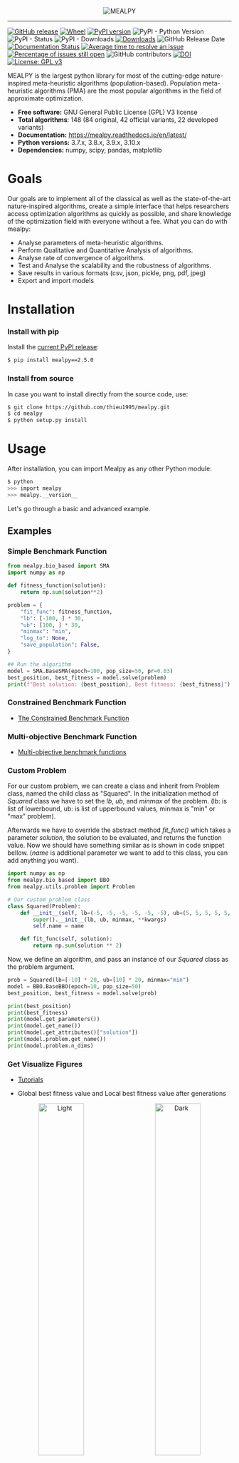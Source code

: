
<p align="center"><img src=".github/img/mealpy-logo-3.png" alt="MEALPY" title="MEALPY"/></p>

---


[![GitHub release](https://img.shields.io/badge/release-2.5.0-yellow.svg)](https://github.com/thieu1995/mealpy/releases)
[![Wheel](https://img.shields.io/pypi/wheel/gensim.svg)](https://pypi.python.org/pypi/mealpy) 
[![PyPI version](https://badge.fury.io/py/mealpy.svg)](https://badge.fury.io/py/mealpy)
![PyPI - Python Version](https://img.shields.io/pypi/pyversions/mealpy.svg)
![PyPI - Status](https://img.shields.io/pypi/status/mealpy.svg)
![PyPI - Downloads](https://img.shields.io/pypi/dm/mealpy.svg)
[![Downloads](https://pepy.tech/badge/mealpy)](https://pepy.tech/project/mealpy)
![GitHub Release Date](https://img.shields.io/github/release-date/thieu1995/mealpy.svg)
[![Documentation Status](https://readthedocs.org/projects/mealpy/badge/?version=latest)](https://mealpy.readthedocs.io/en/latest/?badge=latest)
[![Average time to resolve an issue](http://isitmaintained.com/badge/resolution/thieu1995/mealpy.svg)](http://isitmaintained.com/project/thieu1995/mealpy "Average time to resolve an issue")
[![Percentage of issues still open](http://isitmaintained.com/badge/open/thieu1995/mealpy.svg)](http://isitmaintained.com/project/thieu1995/mealpy "Percentage of issues still open")
![GitHub contributors](https://img.shields.io/github/contributors/thieu1995/mealpy.svg)
[![DOI](https://zenodo.org/badge/DOI/10.5281/zenodo.3711948.svg)](https://doi.org/10.5281/zenodo.3711948)
[![License: GPL v3](https://img.shields.io/badge/License-GPLv3-blue.svg)](https://www.gnu.org/licenses/gpl-3.0)


MEALPY is the largest python library for most of the cutting-edge nature-inspired meta-heuristic algorithms (population-based). Population meta-heuristic algorithms (PMA) are the most popular algorithms in the field of 
approximate optimization.

* **Free software:** GNU General Public License (GPL) V3 license
* **Total algorithms**: 148 (84 original, 42 official variants, 22 developed variants)
* **Documentation:** https://mealpy.readthedocs.io/en/latest/
* **Python versions:** 3.7.x, 3.8.x, 3.9.x, 3.10.x
* **Dependencies:** numpy, scipy, pandas, matplotlib


# Goals

Our goals are to implement all of the classical as well as the state-of-the-art nature-inspired algorithms, create a simple interface that helps researchers access optimization algorithms as quickly as possible, and share knowledge of the optimization field with everyone without a fee. What you can do with mealpy:

- Analyse parameters of meta-heuristic algorithms.
- Perform Qualitative and Quantitative Analysis of algorithms.
- Analyse rate of convergence of algorithms.
- Test and Analyse the scalability and the robustness of algorithms.
- Save results in various formats (csv, json, pickle, png, pdf, jpeg)
- Export and import models



# Installation

### Install with pip
Install the [current PyPI release](https://pypi.python.org/pypi/mealpy):
```sh 
$ pip install mealpy==2.5.0
```

### Install from source
In case you want to install directly from the source code, use:
```sh 
$ git clone https://github.com/thieu1995/mealpy.git
$ cd mealpy
$ python setup.py install
```


# Usage

After installation, you can import Mealpy as any other Python module:

```sh
$ python
>>> import mealpy
>>> mealpy.__version__
```

Let's go through a basic and advanced example.


## Examples

### Simple Benchmark Function

```python 
from mealpy.bio_based import SMA
import numpy as np

def fitness_function(solution):
    return np.sum(solution**2)

problem = {
    "fit_func": fitness_function,
    "lb": [-100, ] * 30,
    "ub": [100, ] * 30,
    "minmax": "min",
    "log_to": None,
    "save_population": False,
}

## Run the algorithm
model = SMA.BaseSMA(epoch=100, pop_size=50, pr=0.03)
best_position, best_fitness = model.solve(problem)
print(f"Best solution: {best_position}, Best fitness: {best_fitness}")
```

### Constrained Benchmark Function
* [The Constrained Benchmark Function](https://github.com/thieu1995/mealpy/tree/master/examples/applications/run_constraint_functions.py)


### Multi-objective Benchmark Function
* [Multi-objective benchmark functions](https://github.com/thieu1995/mealpy/tree/master/examples/applications/run_multi_objective_functions.py)


### Custom Problem 

For our custom problem, we can create a class and inherit from Problem class, named the child class as "Squared". 
In the initialization method of *Squared* class we have to set the *lb*, *ub*, and *minmax* of the problem. (lb: is list of lowerbound, ub: is list of upperbound values, minmax is "min" or "max" problem). 

Afterwards we have to override the abstract method *fit_func()* which takes a parameter *solution*, the solution to be evaluated, and returns the function value. Now we should have something similar as is shown in code snippet bellow.
(*name* is additional parameter we want to add to this class, you can add anything you want).

```python 
import numpy as np
from mealpy.bio_based import BBO
from mealpy.utils.problem import Problem

# Our custom problem class
class Squared(Problem):
    def __init__(self, lb=(-5, -5, -5, -5, -5, -5), ub=(5, 5, 5, 5, 5, 5), minmax="min", name="Squared", **kwargs):
        super().__init__(lb, ub, minmax, **kwargs)
        self.name = name

    def fit_func(self, solution):
        return np.sum(solution ** 2)
```

Now, we define an algorithm, and pass an instance of our *Squared* class as the problem argument. 

```python
prob = Squared(lb=[-10] * 20, ub=[10] * 20, minmax="min")
model = BBO.BaseBBO(epoch=10, pop_size=50)
best_position, best_fitness = model.solve(prob)

print(best_position)
print(best_fitness)
print(model.get_parameters())
print(model.get_name())
print(model.get_attributes()["solution"])
print(model.problem.get_name())
print(model.problem.n_dims)
```

### Get Visualize Figures


* [Tutorials](/examples/utils/visualize/all_charts.py)

* Global best fitness value and Local best fitness value after generations

<p align="center">
  <img alt="Light" src=".github/img/gbfc.png" width="45%">
&nbsp; &nbsp; &nbsp; &nbsp;
  <img alt="Dark" src=".github/img/lbfc.png" width="45%">
</p>

* Global objectives chart and Local objectives chart

<p align="center">
  <img alt="Light" src=".github/img/goc.png" width="45%">
&nbsp; &nbsp; &nbsp; &nbsp;
  <img alt="Dark" src=".github/img/loc.png" width="45%">
</p>

* Diversity of population chart and Exploration verse Exploitation chart

<p align="center">
  <img alt="Light" src=".github/img/dc.png" width="45%">
&nbsp; &nbsp; &nbsp; &nbsp;
  <img alt="Dark" src=".github/img/eec.png" width="45%">
</p>

* Running time chart and Trajectory of some first agents chart

<p align="center">
  <img alt="Light" src=".github/img/rtc.png" width="45%">
&nbsp; &nbsp; &nbsp; &nbsp;
  <img alt="Dark" src=".github/img/tc.png" width="45%">
</p>



For more usage examples please look at [examples](/examples) folder.

More advanced examples can also be found in the [Mealpy-examples repository](https://github.com/thieu1995/mealpy_examples).



## Mealpy Application

### Mealpy + Neural Network (Replace the Gradient Descent Optimizer)

* Time-series Problem:
  * Traditional MLP
    code: [Link](https://github.com/thieu1995/mealpy/tree/master/examples/applications/keras/traditional-mlp-time-series.py)
  * Hybrid code (Mealpy +
    MLP): [Link](https://github.com/thieu1995/mealpy/tree/master/examples/applications/keras/mha-hybrid-mlp-time-series.py)
* Classification Problem:
  * Traditional MLP
    code: [Link](https://github.com/thieu1995/mealpy/blob/master/examples/applications/keras/traditional-mlp-classification.py)
  * Hybrid code (Mealpy +
    MLP): [Link](https://github.com/thieu1995/mealpy/blob/master/examples/applications/keras/mha-hybrid-mlp-classification.py)

### Mealpy + Neural Network (Optimize Neural Network Hyper-parameter)

Code: [Link](https://github.com/thieu1995/mealpy/blob/master/examples/applications/keras/mha-hyper-parameter-mlp-time-series.py)

### Other Applications

* Solving Knapsack Problem (Discrete
  problems): [Link](https://github.com/thieu1995/mealpy/blob/master/examples/applications/discrete-problems/knapsack-problem.py)

* Optimize SVM (SVC)
  model: [Link](https://github.com/thieu1995/mealpy/blob/master/examples/applications/sklearn/svm_classification.py)

* Optimize Linear Regression
  Model: [Link](https://github.com/thieu1995/mealpy/blob/master/examples/applications/pytorch/linear_regression.py)

* Travelling Salesman Problem: https://github.com/thieu1995/MHA-TSP 

* Feature selection problem: https://github.com/thieu1995/MHA-FS



## Tutorial Videos

All tutorial videos: [Link](https://mealpy.readthedocs.io/en/latest/pages/general/video_tutorials.html)

All code examples: [Link](https://github.com/thieu1995/mealpy/tree/master/examples)

All visualization examples: [Link](https://mealpy.readthedocs.io/en/latest/pages/visualization.html)



### Important links

* Official source code repo: https://github.com/thieu1995/mealpy
* Official document: https://mealpy.readthedocs.io/
* Download releases: https://pypi.org/project/mealpy/
* Issue tracker: https://github.com/thieu1995/mealpy/issues
* Notable changes log: https://github.com/thieu1995/mealpy/blob/master/ChangeLog.md
* Examples with different meapy version: https://github.com/thieu1995/mealpy/blob/master/EXAMPLES.md

* This project also related to our another projects which are "meta-heuristics" and "neural-network", check it here
    * https://github.com/thieu1995/opfunu
    * https://github.com/thieu1995/metaheuristics
    * https://github.com/aiir-team


### Cite Us

If you are using mealpy in your project, we would appreciate citations:

```code 
@software{nguyen_van_thieu_2022_6684223,
  author       = {Nguyen Van Thieu and Seyedali Mirjalili},
  title        = {{MEALPY: a Framework of The State-of-The-Art Meta-Heuristic Algorithms in Python}},
  month        = jun,
  year         = 2022,
  publisher    = {Zenodo},
  version      = {v2.4.2},
  doi          = {10.5281/zenodo.6684223},
  url          = {https://doi.org/10.5281/zenodo.6684223}
}
```


# Documents

* Meta-heuristic Categories: (Based on this article: [link](https://doi.org/10.1016/j.procs.2020.09.075))
    + Evolutionary-based: Idea from Darwin's law of natural selection, evolutionary computing 
    + Swarm-based: Idea from movement, interaction of birds, organization of social ...
    + Physics-based: Idea from physics law such as Newton's law of universal gravitation, black hole, multiverse 
    + Human-based: Idea from human interaction such as queuing search, teaching learning, ... 
    + Biology-based: Idea from biology creature (or microorganism),...
    + System-based: Idea from eco-system, immune-system, network-system, ...
    + Math-based: Idea from mathematical form or mathematical law such as sin-cosin 
    + Music-based: Idea from music instrument

* Difficulty - Difficulty Level (Personal Opinion): Objective observation from author. Depend on the number of 
  parameters, number of equations, the original ideas, time spend for coding, source lines of code (SLOC).
    + Easy: A few paras, few equations, SLOC very short
    + Medium: more equations than Easy level, SLOC longer than Easy level
    + Hard: Lots of equations, SLOC longer than Medium level, the paper hard to read.
    + Hard* - Very hard: Lots of equations, SLOC too long, the paper is very hard to read.
    
** For newbie, we recommend to read the paper of algorithms which difficulty is "easy" or "medium" difficulty level.


| **Group**    | **Name**                                  | **Module** | **Class**        | **Year** | **Paras** | **Difficulty** |
|--------------|-------------------------------------------|------------|------------------|----------|-----------|----------------|
| Evolutionary | Evolutionary Programming                  | EP         | OriginalEP       | 1964     | 3         | easy           |
| Evolutionary | -                                         | -          | LevyEP           | -        | 3         | easy           |
| Evolutionary | Evolution Strategies                      | ES         | OriginalES       | 1971     | 3         | easy           |
| Evolutionary | -                                         | -          | LevyES           | -        | 3         | easy           |
| Evolutionary | Memetic Algorithm                         | MA         | OriginalMA       | 1989     | 7         | easy           |
| Evolutionary | Genetic Algorithm                         | GA         | BaseGA           | 1992     | 4         | easy           |
| Evolutionary | -                                         | -          | SingleGA         | -        | 7         | easy           |
| Evolutionary | -                                         | -          | MultiGA          | -        | 7         | easy           |
| Evolutionary | Differential Evolution                    | DE         | BaseDE           | 1997     | 5         | easy           |
| Evolutionary | -                                         | -          | JADE             | 2009     | 6         | medium         |
| Evolutionary | -                                         | -          | SADE             | 2005     | 2         | medium         |
| Evolutionary | -                                         | -          | SHADE            | 2013     | 4         | medium         |
| Evolutionary | -                                         | -          | L_SHADE          | 2014     | 4         | medium         |
| Evolutionary | -                                         | -          | SAP_DE           | 2006     | 3         | medium         |
| Evolutionary | Flower Pollination Algorithm              | FPA        | OriginalFPA      | 2014     | 4         | medium         |
| Evolutionary | Coral Reefs Optimization                  | CRO        | OriginalCRO      | 2014     | 11        | medium         |
| Evolutionary | -                                         | -          | OCRO             | 2019     | 12        | medium         |
| -            | -                                         | -          | -                | -        | -         | -              |
| Swarm        | Particle Swarm Optimization               | PSO        | OriginalPSO      | 1995     | 6         | easy           |
| Swarm        | -                                         | -          | PPSO             | 2019     | 2         | medium         |
| Swarm        | -                                         | -          | HPSO_TVAC        | 2017     | 4         | medium         |
| Swarm        | -                                         | -          | C_PSO            | 2015     | 6         | medium         |
| Swarm        | -                                         | -          | CL_PSO           | 2006     | 6         | medium         |
| Swarm        | Bacterial Foraging Optimization           | BFO        | OriginalBFO      | 2002     | 10        | hard           |
| Swarm        | -                                         | -          | ABFO             | 2019     | 8         | medium         |
| Swarm        | Bees Algorithm                            | BeesA      | OriginalBeesA    | 2005     | 8         | medium         |
| Swarm        | -                                         | -          | ProbBeesA        | 2015     | 5         | medium         |
| Swarm        | Cat Swarm Optimization                    | CSO        | OriginalCSO      | 2006     | 11        | hard           |
| Swarm        | Artificial Bee Colony                     | ABC        | OriginalABC      | 2007     | 8         | medium         |
| Swarm        | Ant Colony Optimization                   | ACO-R      | OriginalACOR     | 2008     | 5         | easy           |
| Swarm        | Cuckoo Search Algorithm                   | CSA        | OriginalCSA      | 2009     | 3         | medium         |
| Swarm        | Firefly Algorithm                         | FFA        | OriginalFFA      | 2009     | 8         | easy           |
| Swarm        | Fireworks Algorithm                       | FA         | OriginalFA       | 2010     | 7         | medium         |
| Swarm        | Bat Algorithm                             | BA         | OriginalBA       | 2010     | 6         | medium         |
| Swarm        | -                                         | -          | AdaptiveBA       | -        | 8         | medium         |
| Swarm        | -                                         | -          | ModifiedBA       | -        | 5         | medium         |
| Swarm        | Fruit-fly Optimization Algorithm          | FOA        | OriginalFOA      | 2012     | 2         | easy           |
| Swarm        | -                                         | -          | BaseFOA          | -        | 2         | easy           |
| Swarm        | -                                         | -          | WhaleFOA         | 2020     | 2         | medium         |
| Swarm        | Social Spider Optimization                | SSpiderO   | OriginalSSpiderO | 2018     | 4         | hard*          |
| Swarm        | Grey Wolf Optimizer                       | GWO        | OriginalGWO      | 2014     | 2         | easy           |
| Swarm        | -                                         | -          | RW_GWO           | 2019     | 2         | easy           |
| Swarm        | Social Spider Algorithm                   | SSpiderA   | OriginalSSpiderA | 2015     | 5         | medium         |
| Swarm        | Ant Lion Optimizer                        | ALO        | OriginalALO      | 2015     | 2         | easy           |
| Swarm        | -                                         | -          | BaseALO          | -        | 2         | easy           |
| Swarm        | Moth Flame Optimization                   | MFO        | OriginalMFO      | 2015     | 2         | easy           |
| Swarm        | -                                         | -          | BaseMFO          | -        | 2         | easy           |
| Swarm        | Elephant Herding Optimization             | EHO        | OriginalEHO      | 2015     | 5         | easy           |
| Swarm        | Jaya Algorithm                            | JA         | OriginalJA       | 2016     | 2         | easy           |
| Swarm        | -                                         | -          | BaseJA           | -        | 2         | easy           |
| Swarm        | -                                         | -          | LevyJA           | 2021     | 2         | easy           |
| Swarm        | Whale Optimization Algorithm              | WOA        | OriginalWOA      | 2016     | 2         | medium         |
| Swarm        | -                                         | -          | HI_WOA           | 2019     | 3         | medium         |
| Swarm        | Dragonfly Optimization                    | DO         | OriginalDO       | 2016     | 2         | medium         |
| Swarm        | Bird Swarm Algorithm                      | BSA        | OriginalBSA      | 2016     | 9         | medium         |
| Swarm        | Spotted Hyena Optimizer                   | SHO        | OriginalSHO      | 2017     | 4         | medium         |
| Swarm        | Salp Swarm Optimization                   | SSO        | OriginalSSO      | 2017     | 2         | easy           |
| Swarm        | Swarm Robotics Search And Rescue          | SRSR       | OriginalSRSR     | 2017     | 2         | hard*          |
| Swarm        | Grasshopper Optimisation Algorithm        | GOA        | OriginalGOA      | 2017     | 4         | easy           |
| Swarm        | Coyote Optimization Algorithm             | COA        | OriginalCOA      | 2018     | 3         | medium         |
| Swarm        | Moth Search Algorithm                     | MSA        | OriginalMSA      | 2018     | 5         | easy           |
| Swarm        | Sea Lion Optimization                     | SLO        | OriginalSLO      | 2019     | 2         | medium         |
| Swarm        | -                                         | -          | ModifiedSLO      | -        | 2         | medium         |
| Swarm        | -                                         | -          | ImprovedSLO      | -        | 4         | medium         |
| Swarm        | Nake Mole-Rat Algorithm                   | NMRA       | OriginalNMRA     | 2019     | 3         | easy           |
| Swarm        | -                                         | -          | ImprovedNMRA     | -        | 4         | medium         |
| Swarm        | Pathfinder Algorithm                      | PFA        | OriginalPFA      | 2019     | 2         | medium         |
| Swarm        | Sailfish Optimizer                        | SFO        | OriginalSFO      | 2019     | 5         | easy           |
| Swarm        | -                                         | -          | ImprovedSFO      | -        | 3         | medium         |
| Swarm        | Harris Hawks Optimization                 | HHO        | OriginalHHO      | 2019     | 2         | medium         |
| Swarm        | Manta Ray Foraging Optimization           | MRFO       | OriginalMRFO     | 2020     | 3         | medium         |
| Swarm        | Bald Eagle Search                         | BES        | OriginalBES      | 2020     | 7         | easy           |
| Swarm        | Sparrow Search Algorithm                  | SSA        | OriginalSSA      | 2020     | 5         | medium         |
| Swarm        | -                                         | -          | BaseSSA          | -        | 5         | medium         |
| Swarm        | Hunger Games Search                       | HGS        | OriginalHGS      | 2021     | 4         | medium         |
| Swarm        | Aquila Optimizer                          | AO         | OriginalAO       | 2021     | 2         | easy           |
| -            | -                                         | -          | -                | -        | -         | -              |
| Physics      | Simulated Annealling                      | SA         | OriginalSA       | 1987     | 9         | medium         |
| Physics      | Wind Driven Optimization                  | WDO        | OriginalWDO      | 2013     | 7         | easy           |
| Physics      | Multi-Verse Optimizer                     | MVO        | OriginalMVO      | 2016     | 4         | easy           |
| Physics      | -                                         | -          | BaseMVO          | -        | 4         | easy           |
| Physics      | Tug of War Optimization                   | TWO        | OriginalTWO      | 2016     | 2         | easy           |
| Physics      | -                                         | -          | OppoTWO          | -        | 2         | medium         |
| Physics      | -                                         | -          | LevyTWO          | -        | 2         | medium         |
| Physics      | -                                         | -          | EnhancedTWO      | 2020     | 2         | medium         |
| Physics      | Electromagnetic Field Optimization        | EFO        | OriginalEFO      | 2016     | 6         | easy           |
| Physics      | -                                         | -          | BaseEFO          | -        | 6         | medium         |
| Physics      | Nuclear Reaction Optimization             | NRO        | OriginalNRO      | 2019     | 2         | hard*          |
| Physics      | Henry Gas Solubility Optimization         | HGSO       | OriginalHGSO     | 2019     | 3         | medium         |
| Physics      | Atom Search Optimization                  | ASO        | OriginalASO      | 2019     | 4         | medium         |
| Physics      | Equilibrium Optimizer                     | EO         | OriginalEO       | 2019     | 2         | easy           |
| Physics      | -                                         | -          | ModifiedEO       | 2020     | 2         | medium         |
| Physics      | -                                         | -          | AdaptiveEO       | 2020     | 2         | medium         |
| Physics      | Archimedes Optimization Algorithm         | ArchOA     | OriginalArchOA   | 2021     | 8         | medium         |
| -            | -                                         | -          | -                | -        | -         | -              |
| Human        | Culture Algorithm                         | CA         | OriginalCA       | 1994     | 3         | easy           |
| Human        | Imperialist Competitive Algorithm         | ICA        | OriginalICA      | 2007     | 8         | hard*          |
| Human        | Teaching Learning-based Optimization      | TLO        | OriginalTLO      | 2011     | 2         | easy           |
| Human        | -                                         | -          | BaseTLO          | 2012     | 2         | easy           |
| Human        | -                                         | -          | ITLO             | 2013     | 3         | medium         |
| Human        | Brain Storm Optimization                  | BSO        | OriginalBSO      | 2011     | 8         | medium         |
| Human        | -                                         | -          | ImprovedBSO      | 2017     | 7         | medium         |
| Human        | Queuing Search Algorithm                  | QSA        | OriginalQSA      | 2019     | 2         | hard           |
| Human        | -                                         | -          | BaseQSA          | -        | 2         | hard           |
| Human        | -                                         | -          | OppoQSA          | -        | 2         | hard           |
| Human        | -                                         | -          | LevyQSA          | -        | 2         | hard           |
| Human        | -                                         | -          | ImprovedQSA      | 2021     | 2         | hard           |
| Human        | Search And Rescue Optimization            | SARO       | OriginalSARO     | 2019     | 4         | medium         |
| Human        | -                                         | -          | BaseSARO         | -        | 4         | medium         |
| Human        | Life Choice-Based Optimization            | LCO        | OriginalLCO      | 2019     | 3         | easy           |
| Human        | -                                         | -          | BaseLCO          | -        | 3         | easy           |
| Human        | -                                         | -          | ImprovedLCO      | -        | 2         | easy           |
| Human        | Social Ski-Driver Optimization            | SSDO       | OriginalSSDO     | 2019     | 2         | easy           |
| Human        | Gaining Sharing Knowledge-based Algorithm | GSKA       | OriginalGSKA     | 2019     | 6         | medium         |
| Human        | -                                         | -          | BaseGSKA         | -        | 4         | medium         |
| Human        | Coronavirus Herd Immunity Optimization    | CHIO       | OriginalCHIO     | 2020     | 4         | medium         |
| Human        | -                                         | -          | BaseCHIO         | -        | 4         | medium         |
| Human        | Forensic-Based Investigation Optimization | FBIO       | OriginalFBIO     | 2020     | 2         | medium         |
| Human        | -                                         | -          | BaseFBIO         | -        | 2         | medium         |
| Human        | Battle Royale Optimization                | BRO        | OriginalBRO      | 2020     | 3         | medium         |
| Human        | -                                         | -          | BaseBRO          | -        | 3         | medium         |
| -            | -                                         | -          | -                | -        | -         | -              |
| Bio          | Invasive Weed Optimization                | IWO        | OriginalIWO      | 2006     | 7         | easy           |
| Bio          | Biogeography-Based Optimization           | BBO        | OriginalBBO      | 2008     | 4         | easy           |
| Bio          | -                                         | -          | BaseBBO          | -        | 4         | easy           |
| Bio          | Virus Colony Search                       | VCS        | OriginalVCS      | 2016     | 4         | hard*          |
| Bio          | -                                         | -          | BaseVCS          | -        | 4         | hard*          |
| Bio          | Satin Bowerbird Optimizer                 | SBO        | OriginalSBO      | 2017     | 5         | easy           |
| Bio          | -                                         | -          | BaseSBO          | -        | 5         | easy           |
| Bio          | Earthworm Optimisation Algorithm          | EOA        | OriginalEOA      | 2018     | 8         | medium         |
| Bio          | Wildebeest Herd Optimization              | WHO        | OriginalWHO      | 2019     | 12        | hard           |
| Bio          | Slime Mould Algorithm                     | SMA        | OriginalSMA      | 2020     | 3         | easy           |
| Bio          | -                                         | -          | BaseSMA          | -        | 3         | easy           |
| -            | -                                         | -          | -                | -        | -         | -              |
| System       | Germinal Center Optimization              | GCO        | OriginalGCO      | 2018     | 4         | medium         |
| System       | -                                         | -          | BaseGCO          | -        | 4         | medium         |
| System       | Water Cycle Algorithm                     | WCA        | OriginalWCA      | 2012     | 5         | medium         |
| System       | Artificial Ecosystem-based Optimization   | AEO        | OriginalAEO      | 2019     | 2         | easy           |
| System       | -                                         | -          | EnhancedAEO      | 2020     | 2         | medium         |
| System       | -                                         | -          | ModifiedAEO      | 2020     | 2         | medium         |
| System       | -                                         | -          | ImprovedAEO      | 2021     | 2         | medium         |
| System       | -                                         | -          | AdaptiveAEO      | -        | 2         | medium         |
| -            | -                                         | -          | -                | -        | -         | -              |
| Math         | Hill Climbing                             | HC         | OriginalHC       | 1993     | 3         | easy           |
| Math         | -                                         | -          | SwarmHC          | -        | 3         | easy           |
| Math         | Cross-Entropy Method                      | CEM        | OriginalCEM      | 1997     | 4         | easy           |
| Math         | Sine Cosine Algorithm                     | SCA        | OriginalSCA      | 2016     | 2         | easy           |
| Math         | -                                         | -          | BaseSCA          | -        | 2         | easy           |
| Math         | Gradient-Based Optimizer                  | GBO        | OriginalGBO      | 2020     | 5         | medium         |
| Math         | Arithmetic Optimization Algorithm         | AOA        | OrginalAOA       | 2021     | 6         | easy           |
| Math         | Chaos Game Optimization                   | CGO        | OriginalCGO      | 2021     | 2         | easy           |
| Math         | Pareto-like Sequential Sampling           | PSS        | OriginalPSS      | 2021     | 4         | medium         |
| -            | -                                         | -          | -                | -        | -         | -              |
| Music        | Harmony Search                            | HS         | OriginalHS       | 2001     | 4         | easy           |
| Music        | -                                         | -          | BaseHS           | -        | 4         | easy           |




### A

* **ABC - Artificial Bee Colony**
  * **OriginalABC**: Karaboga, D. (2005). An idea based on honey bee swarm for numerical optimization (Vol. 200, pp. 1-10). Technical report-tr06, Erciyes university, engineering faculty, computer engineering department.

* **ACOR - Ant Colony Optimization**. 
  * **OriginalACOR**: Socha, K., & Dorigo, M. (2008). Ant colony optimization for continuous domains. European journal of operational research, 185(3), 1155-1173.

* **ALO - Ant Lion Optimizer** 
  * **OriginalALO**: Mirjalili S (2015). “The Ant Lion Optimizer.” Advances in Engineering Software, 83, 80-98. doi: [10.1016/j.advengsoft.2015.01.010](https://doi.org/10.1016/j.advengsoft.2015.01.010)
  * **BaseALO**: The developed version

* **AEO - Artificial Ecosystem-based Optimization** 
  * **OriginalAEO**: Zhao, W., Wang, L., & Zhang, Z. (2019). Artificial ecosystem-based optimization: a novel nature-inspired meta-heuristic algorithm. Neural Computing and Applications, 1-43.
  * **AdaptiveAEO**: The adaptive version
  * **ImprovedAEO**: Rizk-Allah, R. M., & El-Fergany, A. A. (2020). Artificial ecosystem optimizer for parameters identification of proton exchange membrane fuel cells model. International Journal of Hydrogen Energy.
  * **EnhancedAEO**: Eid, A., Kamel, S., Korashy, A., & Khurshaid, T. (2020). An Enhanced Artificial Ecosystem-Based Optimization for Optimal Allocation of Multiple Distributed Generations. IEEE Access, 8, 178493-178513.
  * **ModifiedAEO**: Menesy, A. S., Sultan, H. M., Korashy, A., Banakhr, F. A., Ashmawy, M. G., & Kamel, S. (2020). Effective parameter extraction of different polymer electrolyte membrane fuel cell stack models using a modified artificial ecosystem optimization algorithm. IEEE Access, 8, 31892-31909.
  
* **ASO - Atom Search Optimization**   
  * **OriginalASO**: Zhao, W., Wang, L., & Zhang, Z. (2019). Atom search optimization and its application to solve a hydrogeologic parameter estimation problem. Knowledge-Based Systems, 163, 283-304.

* **ArchOA - Archimedes Optimization Algorithm**
  * **OriginalArchOA**: Hashim, F. A., Hussain, K., Houssein, E. H., Mabrouk, M. S., & Al-Atabany, W. (2021). Archimedes optimization algorithm: a new metaheuristic algorithm for solving optimization problems. Applied Intelligence, 51(3), 1531-1551.

* **AOA - Arithmetic Optimization Algorithm**
  * **OriginalAOA**: Abualigah, L., Diabat, A., Mirjalili, S., Abd Elaziz, M., & Gandomi, A. H. (2021). The arithmetic optimization algorithm. Computer methods in applied mechanics and engineering, 376, 113609.

* **AO - Aquila Optimizer**
  * **OriginalAO**: Abualigah, L., Yousri, D., Abd Elaziz, M., Ewees, A. A., Al-qaness, M. A., & Gandomi, A. H. (2021). Aquila Optimizer: A novel meta-heuristic optimization Algorithm. Computers & Industrial Engineering, 157, 107250.

### B


* **BFO - Bacterial Foraging Optimization** 
  * **OriginalBFO**: Passino, K. M. (2002). Biomimicry of bacterial foraging for distributed optimization and control. IEEE control systems magazine, 22(3), 52-67.
  * **ABFO**: Nguyen, T., Nguyen, B. M., & Nguyen, G. (2019, April). Building resource auto-scaler with functional-link neural network and adaptive bacterial foraging optimization. In International Conference on Theory and Applications of Models of Computation (pp. 501-517). Springer, Cham.

* **BeesA - Bees Algorithm** 
  * **OriginalBeesA**: Pham, D. T., Ghanbarzadeh, A., Koc, E., Otri, S., Rahim, S., & Zaidi, M. (2005). The bees algorithm. Technical Note, Manufacturing Engineering Centre, Cardiff University, UK.
  * **ProbBeesA**: The probabilitic version of: Pham, D. T., Ghanbarzadeh, A., Koç, E., Otri, S., Rahim, S., & Zaidi, M. (2006). The bees algorithm—a novel tool for complex optimisation problems. In Intelligent production machines and systems (pp. 454-459). Elsevier Science Ltd.
  
* **BBO - Biogeography-Based Optimization** 
  * **OriginalBBO**: Simon, D. (2008). Biogeography-based optimization. IEEE transactions on evolutionary computation, 12(6), 702-713.
  * **BaseBBO**: The developed version
  
* **BA - Bat Algorithm** 
  * **OriginalBA**: Yang, X. S. (2010). A new metaheuristic bat-inspired algorithm. In Nature inspired cooperative strategies for optimization (NICSO 2010) (pp. 65-74). Springer, Berlin, Heidelberg.
  * **AdaptiveBA**: Wang, X., Wang, W. and Wang, Y., 2013, July. An adaptive bat algorithm. In International Conference on Intelligent Computing(pp. 216-223). Springer, Berlin, Heidelberg.
  * **ModifiedBA**: Dong, H., Li, T., Ding, R. and Sun, J., 2018. A novel hybrid genetic algorithm with granular information for feature selection and optimization. Applied Soft Computing, 65, pp.33-46.

* **BSO - Brain Storm Optimization** 
  * **OriginalBSO**: . Shi, Y. (2011, June). Brain storm optimization algorithm. In International conference in swarm intelligence (pp. 303-309). Springer, Berlin, Heidelberg.
  * **ImprovedBSO**: El-Abd, M., 2017. Global-best brain storm optimization algorithm. Swarm and evolutionary computation, 37, pp.27-44.

* **BSA - Bird Swarm Algorithm** 
  * **OriginalBSA**: Meng, X. B., Gao, X. Z., Lu, L., Liu, Y., & Zhang, H. (2016). A new bio-inspired optimisation algorithm:Bird Swarm Algorithm. Journal of Experimental & Theoretical Artificial Intelligence, 28(4), 673-687.
  
* **BES - Bald Eagle Search** 
  * **OriginalBES**: Alsattar, H. A., Zaidan, A. A., & Zaidan, B. B. (2019). Novel meta-heuristic bald eagle search optimisation algorithm. Artificial Intelligence Review, 1-28.
  
* **BRO - Battle Royale Optimization**
  * **OriginalBRO**: Rahkar Farshi, T. (2020). Battle royale optimization algorithm. Neural Computing and Applications, 1-19.
  * **BaseBRO**: The developed version

### C

* **CA - Culture Algorithm** 
  * **OriginalCA**: Reynolds, R.G., 1994, February. An introduction to cultural algorithms. In Proceedings of the third annual conference on evolutionary programming (Vol. 24, pp. 131-139). River Edge, NJ: World Scientific.

* **CEM - Cross Entropy Method**
  * **OriginalCEM**: Rubinstein, R. (1999). The cross-entropy method for combinatorial and continuous optimization. Methodology and computing in applied probability, 1(2), 127-190.
  
* **CSO - Cat Swarm Optimization** 
  * **OriginalCSO**: Chu, S. C., Tsai, P. W., & Pan, J. S. (2006, August). Cat swarm optimization. In Pacific Rim international conference on artificial intelligence (pp. 854-858). Springer, Berlin, Heidelberg.

* **CSA - Cuckoo Search Algorithm** 
  * **OriginalCSA**: Yang, X. S., & Deb, S. (2009, December). Cuckoo search via Lévy flights. In 2009 World congress on nature & biologically inspired computing (NaBIC) (pp. 210-214). Ieee.

* **CRO - Coral Reefs Optimization** 
  * **OriginalCRO**: Salcedo-Sanz, S., Del Ser, J., Landa-Torres, I., Gil-López, S., & Portilla-Figueras, J. A. (2014). The coral reefs optimization algorithm: a novel metaheuristic for efficiently solving optimization problems. The Scientific World Journal, 2014.
  * **OCRO**: Nguyen, T., Nguyen, T., Nguyen, B. M., & Nguyen, G. (2019). Efficient time-series forecasting using neural network and opposition-based coral reefs optimization. International Journal of Computational Intelligence Systems, 12(2), 1144-1161.

* **COA - Coyote Optimization Algorithm**
  * **OriginalCOA**: Pierezan, J., & Coelho, L. D. S. (2018, July). Coyote optimization algorithm: a new metaheuristic for global optimization problems. In 2018 IEEE congress on evolutionary computation (CEC) (pp. 1-8). IEEE.

* **CHIO - Coronavirus Herd Immunity Optimization**
  * **OriginalCHIO**: Al-Betar, M. A., Alyasseri, Z. A. A., Awadallah, M. A., & Abu Doush, I. (2021). Coronavirus herd immunity optimizer (CHIO). Neural Computing and Applications, 33(10), 5011-5042.
  * **BaseCHIO**: The developed version

* **CGO - Chaos Game Optimization** 
  * **OriginalCGO**: Talatahari, S., & Azizi, M. (2021). Chaos Game Optimization: a novel metaheuristic algorithm. Artificial Intelligence Review, 54(2), 917-1004.

### D

* **DE - Differential Evolution** 
  * **BaseDE**: Storn, R., & Price, K. (1997). Differential evolution–a simple and efficient heuristic for global optimization over continuous spaces. Journal of global optimization, 11(4), 341-359.
  * **JADE**: Zhang, J., & Sanderson, A. C. (2009). JADE: adaptive differential evolution with optional external archive. IEEE Transactions on evolutionary computation, 13(5), 945-958.
  * **SADE**: Qin, A. K., & Suganthan, P. N. (2005, September). Self-adaptive differential evolution algorithm for numerical optimization. In 2005 IEEE congress on evolutionary computation (Vol. 2, pp. 1785-1791). IEEE.
  * **SHADE**: Tanabe, R., & Fukunaga, A. (2013, June). Success-history based parameter adaptation for differential evolution. In 2013 IEEE congress on evolutionary computation (pp. 71-78). IEEE.
  * **L_SHADE**: Tanabe, R., & Fukunaga, A. S. (2014, July). Improving the search performance of SHADE using linear population size reduction. In 2014 IEEE congress on evolutionary computation (CEC) (pp. 1658-1665). IEEE.
  * **SAP_DE**: Teo, J. (2006). Exploring dynamic self-adaptive populations in differential evolution. Soft Computing, 10(8), 673-686.
  
* **DSA - Differential Search Algorithm (not done)** 
  * **BaseDSA**: Civicioglu, P. (2012). Transforming geocentric cartesian coordinates to geodetic coordinates by using differential search algorithm. Computers & Geosciences, 46, 229-247.
  
* **DO - Dragonfly Optimization** 
  * **OriginalDO**: Mirjalili, S. (2016). Dragonfly algorithm: a new meta-heuristic optimization technique for solving single-objective, discrete, and multi-objective problems. Neural Computing and Applications, 27(4), 1053-1073.


### E

* **ES - Evolution Strategies** . 
  * **OriginalES**: Schwefel, H. P. (1984). Evolution strategies: A family of non-linear optimization techniques based on imitating some principles of organic evolution. Annals of Operations Research, 1(2), 165-167.
  * **LevyES**: Zhang, S., & Salari, E. (2005). Competitive learning vector quantization with evolution strategies for image compression. Optical Engineering, 44(2), 027006.

* **EP - Evolutionary programming** . 
  * **OriginalEP**: Fogel, L. J. (1994). Evolutionary programming in perspective: The top-down view. Computational intelligence: Imitating life.
  * **LevyEP**: Lee, C.Y. and Yao, X., 2001, May. Evolutionary algorithms with adaptive lévy mutations. In Proceedings of the 2001 congress on evolutionary computation (IEEE Cat. No. 01TH8546) (Vol. 1, pp. 568-575). IEEE.

* **EHO - Elephant Herding Optimization** . 
  * **OriginalEHO**: Wang, G. G., Deb, S., & Coelho, L. D. S. (2015, December). Elephant herding optimization. In 2015 3rd International Symposium on Computational and Business Intelligence (ISCBI) (pp. 1-5). IEEE.

* **EFO - Electromagnetic Field Optimization** . 
  * **OriginalEFO**:Abedinpourshotorban, H., Shamsuddin, S. M., Beheshti, Z., & Jawawi, D. N. (2016). Electromagnetic field optimization: A physics-inspired metaheuristic optimization algorithm. Swarm and Evolutionary Computation, 26, 8-22.
  * **BaseEFO**: The developed version

* **EOA - Earthworm Optimisation Algorithm** . 
  * **OriginalEOA**: Wang, G. G., Deb, S., & dos Santos Coelho, L. (2018). Earthworm optimisation algorithm: a bio-inspired metaheuristic algorithm for global optimisation problems. IJBIC, 12(1), 1-22.

* **EO - Equilibrium Optimizer** . 
  * **OriginalEO**: Faramarzi, A., Heidarinejad, M., Stephens, B., & Mirjalili, S. (2019). Equilibrium optimizer: A novel optimization algorithm. Knowledge-Based Systems.
  * **ModifiedEO**: Gupta, S., Deep, K., & Mirjalili, S. (2020). An efficient equilibrium optimizer with mutation strategy for numerical optimization. Applied Soft Computing, 96, 106542.
  * **AdaptiveEO**: Wunnava, A., Naik, M. K., Panda, R., Jena, B., & Abraham, A. (2020). A novel interdependence based multilevel thresholding technique using adaptive equilibrium optimizer. Engineering Applications of Artificial Intelligence, 94, 103836.

### F

* **FFA - Firefly Algorithm** 
  * **OriginalFFA**: Łukasik, S., & Żak, S. (2009, October). Firefly algorithm for continuous constrained optimization tasks. In International conference on computational collective intelligence (pp. 97-106). Springer, Berlin, Heidelberg.
  
* **FA - Fireworks algorithm** 
  * **OriginalFA**: Tan, Y., & Zhu, Y. (2010, June). Fireworks algorithm for optimization. In International conference in swarm intelligence (pp. 355-364). Springer, Berlin, Heidelberg.

* **FPA - Flower Pollination Algorithm** 
  * **OriginalFPA**: Yang, X. S. (2012, September). Flower pollination algorithm for global optimization. In International conference on unconventional computing and natural computation (pp. 240-249). Springer, Berlin, Heidelberg.

* **FBIO - Forensic-Based Investigation Optimization** 
  * **OriginalFBIO**: Chou, J.S. and Nguyen, N.M., 2020. FBI inspired meta-optimization. Applied Soft Computing, p.106339.
  * **BaseFBIO**: Fathy, A., Rezk, H. and Alanazi, T.M., 2021. Recent approach of forensic-based investigation algorithm for optimizing fractional order PID-based MPPT with proton exchange membrane fuel cell.IEEE Access,9, pp.18974-18992.

* **FOA - Fruit-fly Optimization Algorithm**
  * **OriginalFOA**: Pan, W. T. (2012). A new fruit fly optimization algorithm: taking the financial distress model as an example. Knowledge-Based Systems, 26, 69-74.
  * **BaseFOA**: The developed version
  * **WhaleFOA**: Fan, Y., Wang, P., Heidari, A. A., Wang, M., Zhao, X., Chen, H., & Li, C. (2020). Boosted hunting-based fruit fly optimization and advances in real-world problems. Expert Systems with Applications, 159, 113502.


### G

* **GA - Genetic Algorithm** 
  * **BaseGA**: Holland, J. H. (1992). Genetic algorithms. Scientific american, 267(1), 66-73.
  * **SingleGA**: De Falco, I., Della Cioppa, A. and Tarantino, E., 2002. Mutation-based genetic algorithm: performance evaluation. Applied Soft Computing, 1(4), pp.285-299.
  * **MultiGA**: De Jong, K.A. and Spears, W.M., 1992. A formal analysis of the role of multi-point crossover in genetic algorithms. Annals of mathematics and Artificial intelligence, 5(1), pp.1-26.

* **GWO - Grey Wolf Optimizer** 
  * **OriginalGWO**: Mirjalili, S., Mirjalili, S. M., & Lewis, A. (2014). Grey wolf optimizer. Advances in engineering software, 69, 46-61.
  * **RW_GWO**: Gupta, S., & Deep, K. (2019). A novel random walk grey wolf optimizer. Swarm and evolutionary computation, 44, 101-112.

* **GOA - Grasshopper Optimisation Algorithm** 
  * **OriginalGOA**: Saremi, S., Mirjalili, S., & Lewis, A. (2017). Grasshopper optimisation algorithm: theory and application. Advances in Engineering Software, 105, 30-47.

* **GCO - Germinal Center Optimization** 
  * **OriginalGCO**: Villaseñor, C., Arana-Daniel, N., Alanis, A. Y., López-Franco, C., & Hernandez-Vargas, E. A. (2018). Germinal center optimization algorithm. International Journal of Computational Intelligence Systems, 12(1), 13-27.
  * **BaseGCO**: The developed version

* **GSKA - Gaining Sharing Knowledge-based Algorithm** 
  * **OriginalGSKA**: Mohamed, A. W., Hadi, A. A., & Mohamed, A. K. (2019). Gaining-sharing knowledge based algorithm for solving optimization problems: a novel nature-inspired algorithm. International Journal of Machine Learning and Cybernetics, 1-29.
  * **BaseGSKA**: Mohamed, A.W., Hadi, A.A., Mohamed, A.K. and Awad, N.H., 2020, July. Evaluating the performance of adaptive GainingSharing knowledge based algorithm on CEC 2020 benchmark problems. In 2020 IEEE Congress on Evolutionary Computation (CEC) (pp. 1-8). IEEE.

* **GBO - Gradient-Based Optimizer**
  * **OriginalGBO**: Ahmadianfar, I., Bozorg-Haddad, O., & Chu, X. (2020). Gradient-based optimizer: A new metaheuristic optimization algorithm. Information Sciences, 540, 131-159.

### H

* **HC - Hill Climbing** . 
  * **OriginalHC**: Talbi, E. G., & Muntean, T. (1993, January). Hill-climbing, simulated annealing and genetic algorithms: a comparative study and application to the mapping problem. In [1993] Proceedings of the Twenty-sixth Hawaii International Conference on System Sciences (Vol. 2, pp. 565-573). IEEE.
  * **SwarmHC**: The developed version based on swarm-based idea (Original is single-solution based method)

* **HS - Harmony Search** . 
  * **OriginalHS**: Geem, Z. W., Kim, J. H., & Loganathan, G. V. (2001). A new heuristic optimization algorithm:harmony search. simulation, 76(2), 60-68.
  * **BaseHS**: The developed version

* **HHO - Harris Hawks Optimization** . 
  * **OriginalHHO**: Heidari, A. A., Mirjalili, S., Faris, H., Aljarah, I., Mafarja, M., & Chen, H. (2019). Harris hawks optimization: Algorithm and applications. Future Generation Computer Systems, 97, 849-872.

* **HGSO - Henry Gas Solubility Optimization** . 
  * **OriginalHGSO**: Hashim, F. A., Houssein, E. H., Mabrouk, M. S., Al-Atabany, W., & Mirjalili, S. (2019). Henry gas solubility optimization: A novel physics-based algorithm. Future Generation Computer Systems, 101, 646-667.

* **HGS - Hunger Games Search** . 
  * **OriginalHGS**: Yang, Y., Chen, H., Heidari, A. A., & Gandomi, A. H. (2021). Hunger games search:Visions, conception, implementation, deep analysis, perspectives, and towards performance shifts. Expert Systems with Applications, 177, 114864.
  
* **HHOA - Horse Herd Optimization Algorithm (not done)** . 
  * **BaseHHOA**: MiarNaeimi, F., Azizyan, G., & Rashki, M. (2021). Horse herd optimization algorithm: A nature-inspired algorithm for high-dimensional optimization problems. Knowledge-Based Systems, 213, 106711.
  

### I

* **IWO - Invasive Weed Optimization** . 
  * **OriginalIWO**: Mehrabian, A. R., & Lucas, C. (2006). A novel numerical optimization algorithm inspired from weed colonization. Ecological informatics, 1(4), 355-366.

* **ICA - Imperialist Competitive Algorithm** 
  * **OriginalICA**: Atashpaz-Gargari, E., & Lucas, C. (2007, September). Imperialist competitive algorithm: an algorithm for optimization inspired by imperialistic competition. In 2007 IEEE congress on evolutionary computation (pp. 4661-4667). Ieee.

### J

* **JA - Jaya Algorithm** 
  * **OriginalJA**: Rao, R. (2016). Jaya: A simple and new optimization algorithm for solving constrained and unconstrained optimization problems. International Journal of Industrial Engineering Computations, 7(1), 19-34.
  * **BaseJA**: The developed version
  * **LevyJA**: Iacca, G., dos Santos Junior, V. C., & de Melo, V. V. (2021). An improved Jaya optimization algorithm with Levy flight. Expert Systems with Applications, 165, 113902.

### K

### L

* **LCO - Life Choice-based Optimization** 
  * **OriginalLCO**: Khatri, A., Gaba, A., Rana, K. P. S., & Kumar, V. (2019). A novel life choice-based optimizer. Soft Computing, 1-21.
  * **BaseLCO**: The developed version
  * **ImprovedLCO**: The improved version using Gaussian distribution and Mutation Mechanism


### M

* **MA - Memetic Algorithm**
  * **OriginalMA**: Moscato, P. (1989). On evolution, search, optimization, genetic algorithms and martial arts: Towards memetic algorithms. Caltech concurrent computation program, C3P Report, 826, 1989.

* **MFO - Moth Flame Optimization** 
  * **OriginalMFO**: Mirjalili, S. (2015). Moth-flame optimization algorithm: A novel nature-inspired heuristic paradigm. Knowledge-based systems, 89, 228-249.
  * **BaseMFO**: The developed version

* **MVO - Multi-Verse Optimizer** 
  * **OriginalMVO**: Mirjalili, S., Mirjalili, S. M., & Hatamlou, A. (2016). Multi-verse optimizer: a nature-inspired algorithm for global optimization. Neural Computing and Applications, 27(2), 495-513.
  * **BaseMVO**: The developed version

* **MSA - Moth Search Algorithm** 
  * **OriginalMSA**: Wang, G. G. (2018). Moth search algorithm: a bio-inspired metaheuristic algorithm for global optimization problems. Memetic Computing, 10(2), 151-164.
  
* **MRFO - Manta Ray Foraging Optimization** 
  * **OriginalMRFO**: Zhao, W., Zhang, Z., & Wang, L. (2020). Manta ray foraging optimization: An effective bio-inspired optimizer for engineering applications. Engineering Applications of Artificial Intelligence, 87, 103300.


### N


* **NRO - Nuclear Reaction Optimization** 
  * **OriginalNRO**: Wei, Z., Huang, C., Wang, X., Han, T., & Li, Y. (2019). Nuclear Reaction Optimization: A novel and powerful physics-based algorithm for global optimization. IEEE Access. 

* **NMRA - Nake Mole-Rat Algorithm**
  * **OriginalNMRA**: Salgotra, R., & Singh, U. (2019). The naked mole-rat algorithm. Neural Computing and Applications, 31(12), 8837-8857.
  * **ImprovedNMRA**: Singh, P., Mittal, N., Singh, U. and Salgotra, R., 2021. Naked mole-rat algorithm with improved exploration and exploitation capabilities to determine 2D and 3D coordinates of sensor nodes in WSNs. Arabian Journal for Science and Engineering, 46(2), pp.1155-1178.


### O

### P

* **PSO - Particle Swarm Optimization** 
  * **OriginalPSO**: Eberhart, R., & Kennedy, J. (1995, October). A new optimizer using particle swarm theory. In MHS'95. Proceedings of the Sixth International Symposium on Micro Machine and Human Science (pp. 39-43). Ieee.
  * **PPSO**: Ghasemi, M., Akbari, E., Rahimnejad, A., Razavi, S. E., Ghavidel, S., & Li, L. (2019). Phasor particle swarm optimization: a simple and efficient variant of PSO. Soft Computing, 23(19), 9701-9718.
  * **HPSO_TVAC**: Ghasemi, M., Aghaei, J., & Hadipour, M. (2017). New self-organising hierarchical PSO with jumping time-varying acceleration coefficients. Electronics Letters, 53(20), 1360-1362.
  * **C_PSO**: Liu, B., Wang, L., Jin, Y. H., Tang, F., & Huang, D. X. (2005). Improved particle swarm optimization combined with chaos. Chaos, Solitons & Fractals, 25(5), 1261-1271.
  * **CL_PSO**: Liang, J. J., Qin, A. K., Suganthan, P. N., & Baskar, S. (2006). Comprehensive learning particle swarm optimizer for global optimization of multimodal functions. IEEE transactions on evolutionary computation, 10(3), 281-295.

* **PFA - Pathfinder Algorithm** 
  * **OriginalPFA**: Yapici, H., & Cetinkaya, N. (2019). A new meta-heuristic optimizer: Pathfinder algorithm. Applied Soft Computing, 78, 545-568.

* **PSS - Pareto-like Sequential Sampling**
  * **OriginalPSS**: Shaqfa, M., & Beyer, K. (2021). Pareto-like sequential sampling heuristic for global optimisation. Soft Computing, 25(14), 9077-9096.


### Q

* **QSA - Queuing Search Algorithm** 
  * **OriginalQSA**: Zhang, J., Xiao, M., Gao, L., & Pan, Q. (2018). Queuing search algorithm: A novel metaheuristic algorithm for solving engineering optimization problems. Applied Mathematical Modelling, 63, 464-490.
  * **BaseQSA**: The developed version
  * **OppoQSA**: Zheng, X. and Nguyen, H., 2022. A novel artificial intelligent model for predicting water treatment efficiency of various biochar systems based on artificial neural network and queuing search algorithm. Chemosphere, 287, p.132251.
  * **LevyQSA**: Abderazek, H., Hamza, F., Yildiz, A.R., Gao, L. and Sait, S.M., 2021. A comparative analysis of the queuing search algorithm, the sine-cosine algorithm, the ant lion algorithm to determine the optimal weight design problem of a spur gear drive system. Materials Testing, 63(5), pp.442-447.
  * **ImprovedQSA**: Nguyen, B.M., Hoang, B., Nguyen, T. and Nguyen, G., 2021. nQSV-Net: a novel queuing search variant for global space search and workload modeling. Journal of Ambient Intelligence and Humanized Computing, 12(1), pp.27-46.

### R


### S

* **SA - Simulated Annealling** 
  * **OriginalSA**: . Van Laarhoven, P. J., & Aarts, E. H. (1987). Simulated annealing. In Simulated annealing: Theory and applications (pp. 7-15). Springer, Dordrecht.

* **SSpiderO - Social Spider Optimization** 
  * **OriginalSSpiderO**: Cuevas, E., Cienfuegos, M., ZaldíVar, D., & Pérez-Cisneros, M. (2013). A swarm optimization algorithm inspired in the behavior of the social-spider. Expert Systems with Applications, 40(16), 6374-6384.

* **SSpiderA - Social Spider Algorithm** 
  * **OriginalSSpiderA**: James, J. Q., & Li, V. O. (2015). A social spider algorithm for global optimization. Applied Soft Computing, 30, 614-627.

* **SCA - Sine Cosine Algorithm** 
  * **OriginalSCA**: Mirjalili, S. (2016). SCA: a sine cosine algorithm for solving optimization problems. Knowledge-Based Systems, 96, 120-133.
  * **BaseSCA**: Attia, A.F., El Sehiemy, R.A. and Hasanien, H.M., 2018. Optimal power flow solution in power systems using a novel Sine-Cosine algorithm. International Journal of Electrical Power & Energy Systems, 99, pp.331-343.

* **SRSR - Swarm Robotics Search And Rescue** 
  * **OriginalSRSR**: Bakhshipour, M., Ghadi, M. J., & Namdari, F. (2017). Swarm robotics search & rescue: A novel artificial intelligence-inspired optimization approach. Applied Soft Computing, 57, 708-726.

* **SBO - Satin Bowerbird Optimizer** 
  * **OriginalSBO**: Moosavi, S. H. S., & Bardsiri, V. K. (2017). Satin bowerbird optimizer: a new optimization algorithm to optimize ANFIS for software development effort estimation. Engineering Applications of Artificial Intelligence, 60, 1-15.
  * **BaseSBO**: The developed version

* **SHO - Spotted Hyena Optimizer**
  * **OriginalSHO**: Dhiman, G., & Kumar, V. (2017). Spotted hyena optimizer: a novel bio-inspired based metaheuristic technique for engineering applications. Advances in Engineering Software, 114, 48-70.

* **SSO - Salp Swarm Optimization**
  * **OriginalSSO**: Mirjalili, S., Gandomi, A. H., Mirjalili, S. Z., Saremi, S., Faris, H., & Mirjalili, S. M. (2017). Salp Swarm Algorithm: A bio-inspired optimizer for engineering design problems. Advances in Engineering Software, 114, 163-191.

* **SFO - Sailfish Optimizer** 
  * **OriginalSFO**: Shadravan, S., Naji, H. R., & Bardsiri, V. K. (2019). The Sailfish Optimizer: A novel nature-inspired metaheuristic algorithm for solving constrained engineering optimization problems. Engineering Applications of Artificial Intelligence, 80, 20-34.
  * **ImprovedSFO**: Li, L.L., Shen, Q., Tseng, M.L. and Luo, S., 2021. Power system hybrid dynamic economic emission dispatch with wind energy based on improved sailfish algorithm. Journal of Cleaner Production, 316, p.128318.

* **SARO - Search And Rescue Optimization** 
  * **OriginalSARO**: Shabani, A., Asgarian, B., Gharebaghi, S. A., Salido, M. A., & Giret, A. (2019). A New Optimization Algorithm Based on Search and Rescue Operations. Mathematical Problems in Engineering, 2019.
  * **BaseSARO**: The developed version using Levy-flight

* **SSDO - Social Ski-Driver Optimization** 
  * **OriginalSSDO**: Tharwat, A., & Gabel, T. (2019). Parameters optimization of support vector machines for imbalanced data using social ski driver algorithm. Neural Computing and Applications, 1-14.

* **SLO - Sea Lion Optimization**
  * **OriginalSLO**: Masadeh, R., Mahafzah, B. A., & Sharieh, A. (2019). Sea Lion Optimization Algorithm. Sea, 10(5).
  * **ImprovedSLO**: The developed version
  * **ModifiedSLO**: Masadeh, R., Alsharman, N., Sharieh, A., Mahafzah, B.A. and Abdulrahman, A., 2021. Task scheduling on cloud computing based on sea lion optimization algorithm. International Journal of Web Information Systems.

* **SMA - Slime Mould Algorithm**
  * **OriginalSMA**: Li, S., Chen, H., Wang, M., Heidari, A. A., & Mirjalili, S. (2020). Slime mould algorithm: A new method for stochastic optimization. Future Generation Computer Systems.
  * **BaseSMA**: The developed version

* **SSA - Sparrow Search Algorithm** 
  * **OriginalSSA**: Jiankai Xue & Bo Shen (2020) A novel swarm intelligence optimization approach: sparrow search algorithm, Systems Science & Control Engineering, 8:1, 22-34, DOI: 10.1080/21642583.2019.1708830
  * **BaseSSA**: The developed version

### T

* **TLO - Teaching Learning Optimization** 
  * **OriginalTLO**: Rao, R. V., Savsani, V. J., & Vakharia, D. P. (2011). Teaching–learning-based optimization: a novel method for constrained mechanical design optimization problems. Computer-Aided Design, 43(3), 303-315.
  * **BaseTLO**: Rao, R., & Patel, V. (2012). An elitist teaching-learning-based optimization algorithm for solving complex constrained optimization problems. International Journal of Industrial Engineering Computations, 3(4), 535-560.
  * **ImprovedTLO**: Rao, R. V., & Patel, V. (2013). An improved teaching-learning-based optimization algorithm for solving unconstrained optimization problems. Scientia Iranica, 20(3), 710-720.

* **TWO - Tug of War Optimization** 
  * **OriginalTWO**: Kaveh, A., & Zolghadr, A. (2016). A novel meta-heuristic algorithm: tug of war optimization. Iran University of Science & Technology, 6(4), 469-492.
  * **OppoTWO**: Kaveh, A., Almasi, P. and Khodagholi, A., 2022. Optimum Design of Castellated Beams Using Four Recently Developed Meta-heuristic Algorithms. Iranian Journal of Science and Technology, Transactions of Civil Engineering, pp.1-13.
  * **LevyTWO**: The developed version using Levy-flight
  * **ImprovedTWO**: Nguyen, T., Hoang, B., Nguyen, G., & Nguyen, B. M. (2020). A new workload prediction model using extreme learning machine and enhanced tug of war optimization. Procedia Computer Science, 170, 362-369.

### U

### V

* **VCS - Virus Colony Search** 
  * **OriginalVCS**: Li, M. D., Zhao, H., Weng, X. W., & Han, T. (2016). A novel nature-inspired algorithm for optimization: Virus colony search. Advances in Engineering Software, 92, 65-88.
  * **BaseVCS**: The developed version

### W

* **WCA - Water Cycle Algorithm** 
  * **OriginalWCA**: Eskandar, H., Sadollah, A., Bahreininejad, A., & Hamdi, M. (2012). Water cycle algorithm–A novel metaheuristic optimization method for solving constrained engineering optimization problems. Computers & Structures, 110, 151-166.
  
* **WOA - Whale Optimization Algorithm** 
  * **OriginalWOA**: Mirjalili, S., & Lewis, A. (2016). The whale optimization algorithm. Advances in engineering software, 95, 51-67.
  * **HI_WOA**: Tang, C., Sun, W., Wu, W., & Xue, M. (2019, July). A hybrid improved whale optimization algorithm. In 2019 IEEE 15th International Conference on Control and Automation (ICCA) (pp. 362-367). IEEE.

* **WHO - Wildebeest Herd Optimization** 
  * **OriginalWHO**: Amali, D., & Dinakaran, M. (2019). Wildebeest herd optimization: A new global optimization algorithm inspired by wildebeest herding behaviour. Journal of Intelligent & Fuzzy Systems, (Preprint), 1-14.

* **WDO - Wind Driven Optimization** 
  * **OriginalWDO**: Bayraktar, Z., Komurcu, M., & Werner, D. H. (2010, July). Wind Driven Optimization (WDO): A novel nature-inspired optimization algorithm and its application to electromagnetics. In 2010 IEEE antennas and propagation society international symposium (pp. 1-4). IEEE.


### X

### Y

### Z
